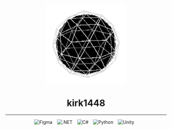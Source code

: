 <div align = "center">

<img src = "https://github.com/kirk1448/kirk1448/blob/main/sphere.gif" width = "250" height = "auto">

</div>
<div align = "center"> <h1> kirk1448 </h1> </div>
<hr>
<div align = "center"> 
	<img src = "https://img.shields.io/badge/figma-%23F24E1E.svg?style=for-the-badge&logo=figma&logoColor=white" alt="Figma"> &ensp;
	<img src = "https://img.shields.io/badge/.NET-5C2D91?style=for-the-badge&logo=.net&logoColor=white" alt=".NET"> &ensp;
	<img src = "https://img.shields.io/badge/c%23-%23239120.svg?style=for-the-badge&logo=csharp&logoColor=white" alt="C#"> &ensp;
	<img src = "https://img.shields.io/badge/python-3670A0?style=for-the-badge&logo=python&logoColor=white" alt="Python"> &ensp;
	<img src = "https://img.shields.io/badge/unity-%23000000.svg?style=for-the-badge&logo=unity&logoColor=white" alt="Unity"> &ensp;
</div>